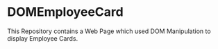 # DOMEmployeeCard
This Repository contains a Web Page which used DOM Manipulation to display Employee Cards.
